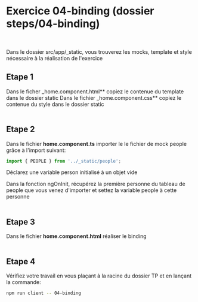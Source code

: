 # Exercice 04-binding (dossier steps/04-binding)

<br>

Dans le dossier src/app/\_static, vous trouverez les mocks, template et style nécessaire à la réalisation de l'exercice

## Etape 1

Dans le ficher \_home.component.html** copiez le contenue du template dans le dossier static
Dans le fichier \_home.component.css** copiez le contenue du style dans le dossier static
<br><br>

## Etape 2

Dans le fichier **home.component.ts** importer le le fichier de mock people grâce à l'import suivant:

```typescript
import { PEOPLE } from '../_static/people';
```

Déclarez une variable person initialisé à un objet vide

Dans la fonction ngOnInit, récupérez la première personne du tableau de people que vous venez d'importer et settez la variable people à cette personne
<br><br>

## Etape 3

Dans le fichier **home.component.html** réaliser le binding
<br><br>

## Etape 4

Vérifiez votre travail en vous plaçant à la racine du dossier TP et en lançant la commande:

```bash
npm run client -- 04-binding
```
